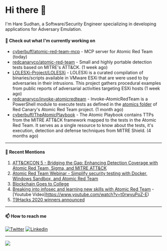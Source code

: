 # Hi there 👋

I'm Hare Sudhan, a Software/Security Engineer specializing in developing applications for Adversary Emulation.

#### 👷 Check out what I'm currently working on

- [cyberbuff/atomic-red-team-mcp](https://github.com/cyberbuff/atomic-red-team-mcp) - MCP server for Atomic Red Team (today)
- [redcanaryco/atomic-red-team](https://github.com/redcanaryco/atomic-red-team) - Small and highly portable detection tests based on MITRE&#39;s ATT&amp;CK. (1 week ago)
- [LOLESXi-Project/LOLESXi](https://github.com/LOLESXi-Project/LOLESXi) - LOLESXi is a curated compilation of binaries/scripts available in VMware ESXi that are were used to by adversaries in their intrusions. This project gathers procedural examples from public reports of adversarial activities targeting ESXi hosts (1 week ago)
- [redcanaryco/invoke-atomicredteam](https://github.com/redcanaryco/invoke-atomicredteam) - Invoke-AtomicRedTeam is a PowerShell module to execute tests as defined in the [atomics folder](https://github.com/redcanaryco/atomic-red-team/tree/master/atomics) of Red Canary&#39;s Atomic Red Team project. (1 month ago)
- [cyberbuff/TheAtomicPlaybook](https://github.com/cyberbuff/TheAtomicPlaybook) - The Atomic Playbook contains TTPs from the MITRE ATT&amp;CK framework mapped to the tests in the Atomic Red Team. It serves as a single resource to know about the tests, it&#39;s execution, detection and defense techniques from MITRE Shield. (4 months ago)

---------------------------------------------------------------------------------------------------------------------------------------------------------------------------------

#### 🙇 Recent Mentions
1. [ATT&CKCON 5 - Bridging the Gap: Enhancing Detection Coverage with Atomic Red Team, Sigma, and MITRE ATT&CK](https://attack.mitre.org/resources/attackcon/october-2024/)
2. [Atomic Red Team Webinar - Simplify security testing with Docker, Windows Sandbox, and Atomic Red Team](https://www.youtube.com/watch?v=KbNeda6r4ZE)
3. [Blockchain Goes to College](https://www.coindesk.com/blockchain-goes-to-college)
4. [Breaking into infosec and learning new skills with Atomic Red Team](https://redcanary.com/blog/breaking-into-infosec-atomic-red-team/) - [Youtube Video]https://www.youtube.com/watch?v=t0rwyuPoZ-E)
5. [T9Hacks 2020 winners announced](https://www.colorado.edu/atlas/2020/02/18/t9hacks-2020-winners-announced)

---------------------------------------------------------------------------------------------------------------------------------------------------------------------------------
#### 📫 How to reach me

[![Twitter](https://img.shields.io/badge/-cyb3rbuff-blue?style=flat-square&logo=twitter&logoColor=white)](https://twitter.com/cyb3rbuff)
[![Linkedin](https://img.shields.io/badge/-haresudhan-blue?style=flat-square&logo=linkedin&logoColor=white)](https://linkedin.com/in/haresudhan)

---------------------------------------------------------------------------------------------------------------------------------------------------------------------------------

<img src="https://github-readme-stats.vercel.app/api?username=cyberbuff&show_icons=true&count_private=true&theme=dracula&custom_title=Github%20Stats&title_color=blue&hide_border=true">
